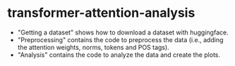 # transformer-attention-analysis

- "Getting a dataset" shows how to download a dataset with huggingface.
- "Preprocessing" contains the code to preprocess the data (i.e., adding the attention weights, norms, tokens and POS tags).
- "Analysis" contains the code to analyze the data and create the plots.
